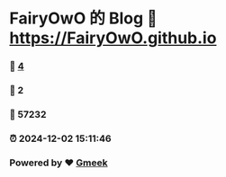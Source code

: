 # FairyOwO 的 Blog :link: https://FairyOwO.github.io 
### :page_facing_up: [4](https://FairyOwO.github.io/tag.html) 
### :speech_balloon: 2 
### :hibiscus: 57232 
### :alarm_clock: 2024-12-02 15:11:46 
### Powered by :heart: [Gmeek](https://github.com/Meekdai/Gmeek)
